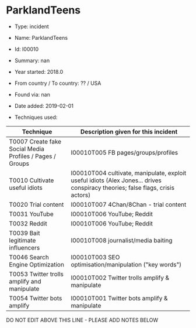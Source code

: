 # ParklandTeens

* Type: incident

* Name: ParklandTeens

* Id: I00010

* Summary: nan

* Year started: 2018.0

* From country / To country: ?? / USA

* Found via: nan

* Date added: 2019-02-01

* Techniques used: 

| Technique | Description given for this incident |
| --------- | ------------------------- |
| T0007 Create fake Social Media Profiles / Pages / Groups | I00010T005 FB pages/groups/profiles |
| T0010 Cultivate useful idiots | I00010T004 cultivate, manipulate, exploit useful idiots (Alex Jones... drives conspiracy theories; false flags, crisis actors) |
| T0020 Trial content | I00010T007 4Chan/8Chan - trial content |
| T0031 YouTube | I00010T006 YouTube; Reddit |
| T0032 Reddit | I00010T006 YouTube; Reddit |
| T0039 Bait legitimate influencers | I00010T008 journalist/media baiting |
| T0046 Search Engine Optimization | I00010T003 SEO optimisation/manipulation ("key words") |
| T0053 Twitter trolls amplify and manipulate | I00010T002 Twitter trolls amplify & manipulate |
| T0054 Twitter bots amplify | I00010T001 Twitter bots amplify & manipulate |

DO NOT EDIT ABOVE THIS LINE - PLEASE ADD NOTES BELOW